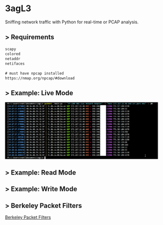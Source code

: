 # 3agL3
Sniffing network traffic with Python for real-time or PCAP analysis.

## > Requirements
```
scapy
colored
netaddr
netifaces

# must have npcap installed
https://nmap.org/npcap/#download
```
## > Example: Live Mode
![live_mode](images/live_mode.png)

## > Example: Read Mode

## > Example: Write Mode

## > Berkeley Packet Filters
[Berkeley Packet Filters](https://www.ibm.com/support/knowledgecenter/en/SS42VS_7.3.3/com.ibm.qradar.doc/c_forensics_bpf.html)
